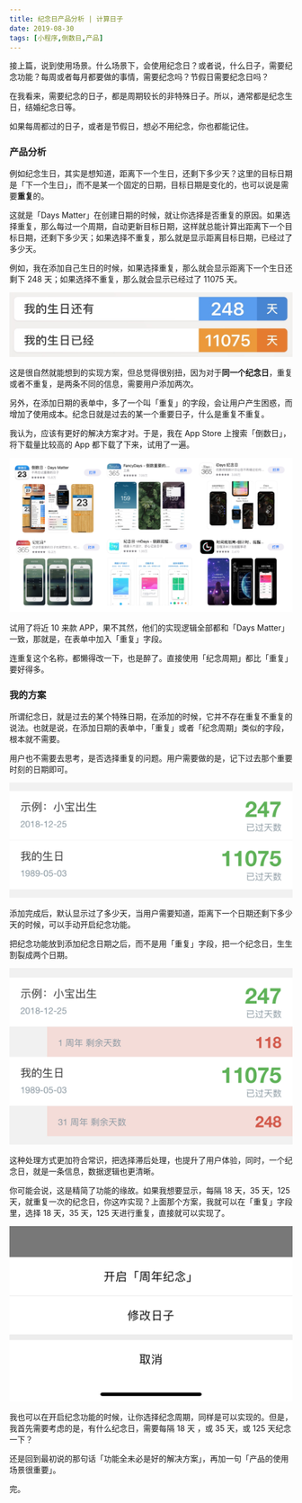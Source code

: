 ```yaml
---
title: 纪念日产品分析 | 计算日子
date: 2019-08-30
tags: [小程序,倒数日,产品]
---
```


接上篇，说到使用场景。什么场景下，会使用纪念日？或者说，什么日子，需要纪念功能？每周或者每月都要做的事情，需要纪念吗？节假日需要纪念日吗？

在我看来，需要纪念的日子，都是周期较长的非特殊日子。所以，通常都是纪念生日，结婚纪念日等。

如果每周都过的日子，或者是节假日，想必不用纪念，你也都能记住。

### 产品分析
例如纪念生日，其实是想知道，距离下一个生日，还剩下多少天？这里的目标日期是「下一个生日」，而不是某一个固定的日期，目标日期是变化的，也可以说是需要**重复**的。

这就是「Days Matter」在创建日期的时候，就让你选择是否重复的原因。如果选择重复，那么每过一个周期，自动更新目标日期，这样就总能计算出距离下一个目标日期，还剩下多少天；如果选择不重复，那么就是显示距离目标日期，已经过了多少天。

例如，我在添加自己生日的时候，如果选择重复，那么就会显示距离下一个生日还剩下 248 天；如果选择不重复，那么就会显示已经过了 11075 天。

![](../image/about_product/IMG_3318.jpg)

这是很自然就能想到的实现方案，但总觉得很别扭，因为对于**同一个纪念日**，重复或者不重复，是两条不同的信息，需要用户添加两次。

另外，在添加日期的表单中，多了一个叫「重复」的字段，会让用户产生困惑，而增加了使用成本。纪念日就是过去的某一个重要日子，什么是重复不重复。

我认为，应该有更好的解决方案才对。于是，我在 App Store 上搜索「倒数日」，将下载量比较高的 App 都下载了下来，试用了一遍。

![](../image/about_product/920627BF-8E2D-44B9-B1FF-B7696A6CDA02.png)

试用了将近 10 来款 APP，果不其然，他们的实现逻辑全部都和「Days Matter」一致，那就是，在表单中加入「重复」字段。

连重复这个名称，都懒得改一下，也是醉了。直接使用「纪念周期」都比「重复」要好得多。

### 我的方案
所谓纪念日，就是过去的某个特殊日期，在添加的时候，它并不存在重复不重复的说法。也就是说，在添加日期的表单中，「重复」或者「纪念周期」类似的字段，根本就不需要。

用户也不需要去思考，是否选择重复的问题。用户需要做的是，记下过去那个重要时刻的日期即可。

![](../image/about_product/IMG_3319.jpg)

添加完成后，默认显示过了多少天，当用户需要知道，距离下一个日期还剩下多少天的时候，可以手动开启纪念功能。

把纪念功能放到添加纪念日期之后，而不是用「重复」字段，把一个纪念日，生生割裂成两个日期。

![](../image/about_product/IMG_3320.jpg)

这种处理方式更加符合常识，把选择滞后处理，也提升了用户体验，同时，一个纪念日，就是一条信息，数据逻辑也更清晰。

你可能会说，这是精简了功能的缘故。如果我想要显示，每隔 18 天，35 天，125 天，就重复一次的纪念日，你这咋实现？上面那个方案，我就可以在「重复」字段里，选择 18 天，35 天，125 天进行重复，直接就可以实现了。

![](../image/about_product/IMG_3332.jpg)

我也可以在开启纪念功能的时候，让你选择纪念周期，同样是可以实现的。但是，我首先需要考虑的是，有什么纪念日，需要每隔 18 天 ，或 35 天，或 125 天纪念一下？

还是回到最初说的那句话「功能全未必是好的解决方案」，再加一句「产品的使用场景很重要」。

完。
